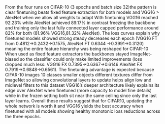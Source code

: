 From the four runs on CIFAR-10 (3 epochs and batch size 32)the pattern is clear finetuning beats fixed feature extraction for both models and VGG16 > AlexNet when we allow all weights to adapt With finetuning VGG16 reached 92.23% while AlexNet achieved 89.17% in contrast freezing the backbone and training only the last fully connected layer capped performance around 82% for both (81.96% VGG16,81.32% AlexNet). The loss curves explain why finetuned models showed strong steady decreases each epoch (VGG16 FT from 0.4812→0.2432→0.1575, AlexNet FT 0.6344 →0.3991→0.3120) meaning the entire feature hierarchy was being reshaped for CIFAR-10 When used as fixed feature extractors the backbones stayed ImageNet-biased so the classifier could only make limited improvements (loss dropped much less: VGG16 FX 0.7395→0.6367→0.6146 AlexNet FX 0.7919→0.6848→0.6561). The finetuning advantage is expected because CIFAR-10 images 10 classes smaller objects different textures differ from ImageNet so allowing convolutional layers to update helps align low and midlevel filters to this dataset VGG16’s deeper architecture likely explains its edge over AlexNet when finetuned (more capacity to model fine details) while in the frozen setting both sit near the same ceiling since only the last layer learns. Overall these results suggest that for CIFAR10, updating the whole network is worth it and VGG16 yields the best accuracy when finetuned with all models showing healthy monotonic loss reductions across the three epochs.
